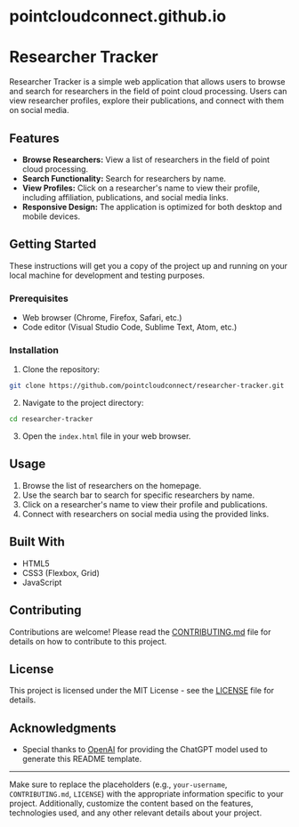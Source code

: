 # pointcloudconnect.github.io


# Researcher Tracker

Researcher Tracker is a simple web application that allows users to browse and search for researchers in the field of point cloud processing. Users can view researcher profiles, explore their publications, and connect with them on social media.

## Features

- **Browse Researchers:** View a list of researchers in the field of point cloud processing.
- **Search Functionality:** Search for researchers by name.
- **View Profiles:** Click on a researcher's name to view their profile, including affiliation, publications, and social media links.
- **Responsive Design:** The application is optimized for both desktop and mobile devices.

## Getting Started

These instructions will get you a copy of the project up and running on your local machine for development and testing purposes.

### Prerequisites

- Web browser (Chrome, Firefox, Safari, etc.)
- Code editor (Visual Studio Code, Sublime Text, Atom, etc.)

### Installation

1. Clone the repository:

```bash
git clone https://github.com/pointcloudconnect/researcher-tracker.git
```

2. Navigate to the project directory:

```bash
cd researcher-tracker
```

3. Open the `index.html` file in your web browser.

## Usage

1. Browse the list of researchers on the homepage.
2. Use the search bar to search for specific researchers by name.
3. Click on a researcher's name to view their profile and publications.
4. Connect with researchers on social media using the provided links.

## Built With

- HTML5
- CSS3 (Flexbox, Grid)
- JavaScript

## Contributing

Contributions are welcome! Please read the [CONTRIBUTING.md](CONTRIBUTING.md) file for details on how to contribute to this project.

## License

This project is licensed under the MIT License - see the [LICENSE](LICENSE) file for details.

## Acknowledgments

- Special thanks to [OpenAI](https://openai.com) for providing the ChatGPT model used to generate this README template.

---

Make sure to replace the placeholders (e.g., `your-username`, `CONTRIBUTING.md`, `LICENSE`) with the appropriate information specific to your project. Additionally, customize the content based on the features, technologies used, and any other relevant details about your project.
